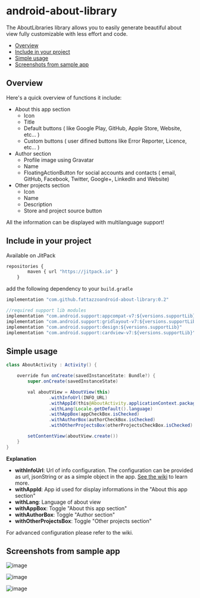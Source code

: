 # android-about-library

The AboutLibraries library allows you to easily generate beautiful about view fully customizable with less effort and code.

* [Overview](#overview)
* [Include in your project](#include-in-your-project)
* [Simple usage](#simple-usage)
* [Screenshots from sample app](#screenshots-from-sample-app)

## Overview

Here's a quick overview of functions it include:

* About this app section
  - Icon
  - Title
  - Default buttons ( like Google Play, GitHub, Apple Store, Website, etc... )
  - Custom buttons ( user difined buttons like Error Reporter, Licence, etc... )
* Author section
  - Profile image using Gravatar
  - Name
  - FloatingActionButton for social accounts and contacts ( email, GitHub, Facebook, Twitter, Google+, LinkedIn and Website)
* Other projects section
  - Icon
  - Name
  - Description
  - Store and project source button

All the information can be displayed with multilanguage support!


## Include in your project

Available on JitPack

```javascript
repositories {
        maven { url "https://jitpack.io" }
    }
```

add the following dependency to your `build.gradle`

```javascript
implementation "com.github.fattazzoandroid-about-library:0.2"

//required support lib modules
implementation "com.android.support:appcompat-v7:${versions.supportLib}"
implementation "com.android.support:gridlayout-v7:${versions.supportLib}"
implementation "com.android.support:design:${versions.supportLib}"
implementation "com.android.support:cardview-v7:${versions.supportLib}"
```

## Simple usage

```java
class AboutActivity : Activity() {

    override fun onCreate(savedInstanceState: Bundle?) {
        super.onCreate(savedInstanceState)

        val aboutView = AboutView(this)
                .withInfoUrl(INFO_URL)
                .withAppId(this@AboutActivity.applicationContext.packageName)
                .withLang(Locale.getDefault().language)
                .withAppBox(appCheckBox.isChecked)
                .withAuthorBox(authorCheckBox.isChecked)
                .withOtherProjectsBox(otherProjectsCheckBox.isChecked)

        setContentView(aboutView.create())
    }
}
```

**Explanation**
* **withInfoUrl**: Url of info configuration. The configuration can be provided as url, jsonString or as a simple object in the app. [See the wiki](https://github.com/fattazzo/android-about-library/wiki/Data-source-configuration) to learn more.
* **withAppId**: App id used for display informations in the "About this app section"
* **withLang**: Language of about view
* **withAppBox**: Toggle "About this app section"
* **withAuthorBox**: Toggle "Author section"
* **withOtherProjectsBox**: Toggle "Other projects section"

For advanced configuration please refer to the wiki.

## Screenshots from sample app

![image](https://github.com/fattazzo/android-about-library/wiki/images/screenshot01.png)

![image](https://github.com/fattazzo/android-about-library/wiki/images/screenshot02.png)

![image](https://github.com/fattazzo/android-about-library/wiki/images/screenshot03.png)